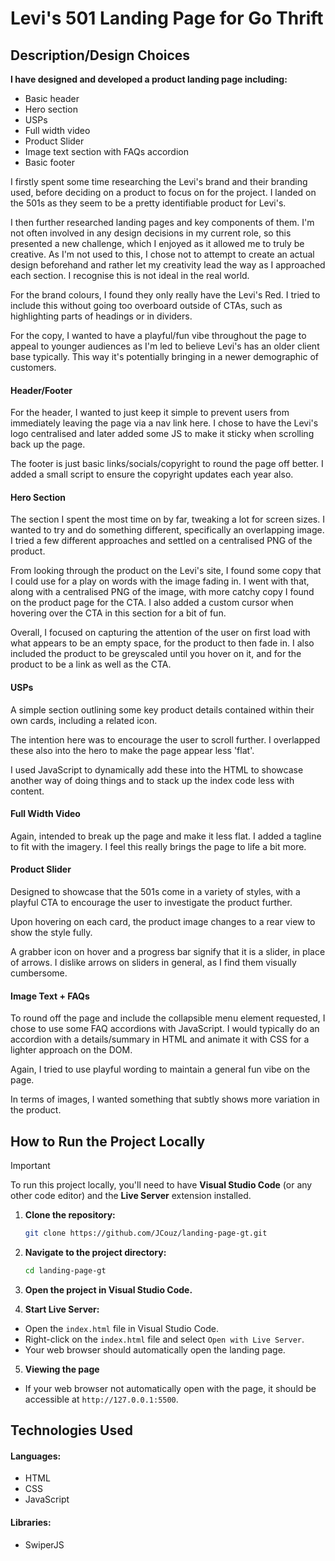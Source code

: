 # Levi's 501 Landing Page for Go Thrift

## Description/Design Choices

**I have designed and developed a product landing page including:**
* Basic header
* Hero section
* USPs
* Full width video
* Product Slider
* Image text section with FAQs accordion
* Basic footer

I firstly spent some time researching the Levi's brand and their branding used, before deciding on a product to focus on for the project. I landed on the 501s as they seem to be a pretty identifiable product for Levi's.

I then further researched landing pages and key components of them. I'm not often involved in any design decisions in my current role, so this presented a new challenge, which I enjoyed as it allowed me to truly be creative. As I'm not used to this, I chose not to attempt to create an actual design beforehand and rather let my creativity lead the way as I approached each section. I recognise this is not ideal in the real world.

For the brand colours, I found they only really have the Levi's Red. I tried to include this without going too overboard outside of CTAs, such as highlighting parts of headings or in dividers.

For the copy, I wanted to have a playful/fun vibe throughout the page to appeal to younger audiences as I'm led to believe Levi's has an older client base typically. This way it's potentially bringing in a newer demographic of customers.

#### Header/Footer
For the header, I wanted to just keep it simple to prevent users from immediately leaving the page via a nav link here. I chose to have the Levi's logo centralised and later added some JS to make it sticky when scrolling back up the page.

The footer is just basic links/socials/copyright to round the page off better. I added a small script to ensure the copyright updates each year also.

#### Hero Section
The section I spent the most time on by far, tweaking a lot for screen sizes. I wanted to try and do something different, specifically an overlapping image. I tried a few different approaches and settled on a centralised PNG of the product.

From looking through the product on the Levi's site, I found some copy that I could use for a play on words with the image fading in. I went with that, along with a centralised PNG of the image, with more catchy copy I found on the product page for the CTA. I also added a custom cursor when hovering over the CTA in this section for a bit of fun.

Overall, I focused on capturing the attention of the user on first load with what appears to be an empty space, for the product to then fade in. I also included the product to be greyscaled until you hover on it, and for the product to be a link as well as the CTA.

#### USPs

A simple section outlining some key product details contained within their own cards, including a related icon.

The intention here was to encourage the user to scroll further. I overlapped these also into the hero to make the page appear less 'flat'.

I used JavaScript to dynamically add these into the HTML to showcase another way of doing things and to stack up the index code less with content.

#### Full Width Video

Again, intended to break up the page and make it less flat. I added a tagline to fit with the imagery. I feel this really brings the page to life a bit more.

#### Product Slider

Designed to showcase that the 501s come in a variety of styles, with a playful CTA to encourage the user to investigate the product further.

Upon hovering on each card, the product image changes to a rear view to show the style fully.

A grabber icon on hover and a progress bar signify that it is a slider, in place of arrows. I dislike arrows on sliders in general, as I find them visually cumbersome.

#### Image Text + FAQs

To round off the page and include the collapsible menu element requested, I chose to use some FAQ accordions with JavaScript. I would typically do an accordion with a details/summary in HTML and animate it with CSS for a lighter approach on the DOM.

Again, I tried to use playful wording to maintain a general fun vibe on the page.

In terms of images, I wanted something that subtly shows more variation in the product.

## How to Run the Project Locally

> [!IMPORTANT]
> To run this project locally, you'll need to have **Visual Studio Code** (or any other code editor) and the **Live Server** extension installed.

1. **Clone the repository:**
   ```bash
   git clone https://github.com/JCouz/landing-page-gt.git
   ```

2. **Navigate to the project directory:**
   ```bash
   cd landing-page-gt
   ```

3. **Open the project in Visual Studio Code.**

4. **Start Live Server:**
* Open the `index.html` file in Visual Studio Code.
* Right-click on the `index.html` file and select `Open with Live Server`.
* Your web browser should automatically open the landing page.

5. **Viewing the page**
* If your web browser not automatically open with the page, it should be accessible at `http://127.0.0.1:5500`.
   
## Technologies Used

#### Languages: 

* HTML
* CSS
* JavaScript

#### Libraries:

* SwiperJS
